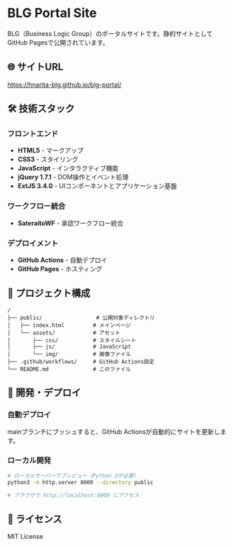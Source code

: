 # BLG Portal Site

BLG（Business Logic Group）のポータルサイトです。静的サイトとしてGitHub Pagesで公開されています。

## 🌐 サイトURL
https://hnarita-blg.github.io/blg-portal/

## 🛠 技術スタック

### フロントエンド
- **HTML5** - マークアップ
- **CSS3** - スタイリング
- **JavaScript** - インタラクティブ機能
- **jQuery 1.7.1** - DOM操作とイベント処理
- **ExtJS 3.4.0** - UIコンポーネントとアプリケーション基盤

### ワークフロー統合
- **SateraitoWF** - 承認ワークフロー統合

### デプロイメント
- **GitHub Actions** - 自動デプロイ
- **GitHub Pages** - ホスティング

## 📁 プロジェクト構成

```
/
├── public/                 # 公開対象ディレクトリ
│   ├── index.html         # メインページ
│   └── assets/            # アセット
│       ├── css/           # スタイルシート
│       ├── js/            # JavaScript
│       └── img/           # 画像ファイル
├── .github/workflows/     # GitHub Actions設定
└── README.md              # このファイル
```

## 🚀 開発・デプロイ

### 自動デプロイ
mainブランチにプッシュすると、GitHub Actionsが自動的にサイトを更新します。

### ローカル開発
```bash
# ローカルサーバーでプレビュー（Python 3が必要）
python3 -m http.server 8000 --directory public

# ブラウザで http://localhost:8000 にアクセス
```

## 📝 ライセンス
MIT License